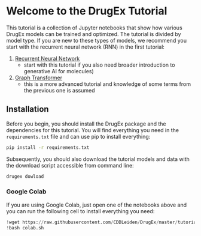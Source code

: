 # Welcome to the DrugEx Tutorial

This tutorial is a collection of Jupyter notebooks that show how various DrugEx models can be trained and optimized. The tutorial is divided by model type. If you are new to these types of models, we recommend you start with the recurrent neural network (RNN) in the first tutorial:

1. [Recurrent Neural Network](Sequence-RNN.ipynb) 
   - start with this tutorial if you also need broader introduction to generative AI for molecules)
2. [Graph Transformer](Graph-Transformer.ipynb)
   - this is a more advanced tutorial and knowledge of some terms from the previous one is assumed
<!-- 3. [SMILES Sequence Transformer](SMILES-Transformer.ipynb) -->

## Installation

Before you begin, you should install the DrugEx package and the dependencies for this tutorial. You will find everything you need in the `requirements.txt` file and can use pip to install everything:

```bash
pip install -r requirements.txt
```

Subsequently, you should also download the tutorial models and data with the download script accessible from command line:

```bash
drugex dowload
```

### Google Colab

If you are using Google Colab, just open one of the notebooks above and you can run the following cell to install everything you need:

```python
!wget https://raw.githubusercontent.com/CDDLeiden/DrugEx/master/tutorial/colab.sh
!bash colab.sh
```
